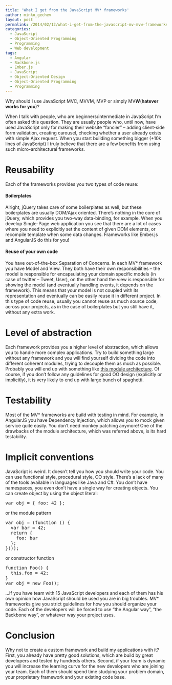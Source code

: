 ```yaml
---
title: 'What I get from the JavaScript MV* frameworks'
author: minko_gechev
layout: post
permalink: /2014/02/12/what-i-get-from-the-javascript-mv-mvw-frameworks/
categories:
  - JavaScript
  - Object-Oriented Programming
  - Programming
  - Web development
tags:
  - Angular
  - Backbone.js
  - Ember.js
  - JavaScript
  - Object-Oriented Design
  - Object-Oriented Programming
  - Programming
---
```


Why should I use JavaScript MVC, MVVM, MVP or simply MV**W**(**hatever works for you**)?

When I talk with people, who are beginners/intermediate in JavaScript I&#8217;m often asked this question. They are usually people who, until now, have used JavaScript only for making their website &#8220;fancier&#8221; &#8211; adding client-side form validation, creating carousel, checking whether a user already exists with simple Ajax request. When you start building something bigger (+10k lines of JavaScript) I truly believe that there are a few benefits from using such micro-architectural frameworks.

# Reusability

Each of the frameworks provides you two types of code reuse:

#### Boilerplates

Alright, jQuery takes care of some boilerplates as well, but these boilerplates are usually DOM/Ajax oriented. There&#8217;s nothing in the core of jQuery, which provides you two-way data-binding, for example. When you develop Single-Page web application you see that there are a lot of cases where you need to explicitly set the content of given DOM elements, or recompile template when some data changes. Frameworks like Ember.js and AngularJS do this for you!

#### Reuse of your own code

You have out-of-the-box Separation of Concerns. In each MV* framework you have Model and View. They both have their own responsibilities &#8211; the model is responsible for encapsulating your domain specific models (in case of twitter &#8211; Tweet, User), on the other hand the view is responsible for showing the model (and eventually handling events, it depends on the framework). This means that your model is not coupled with its representation and eventually can be easily reuse it in different project. In this type of code reuse, usually you cannot reuse as much source code, across your projects, as in the case of boilerplates but you still have it, without any extra work.

# Level of abstraction

Each framework provides you a higher level of abstraction, which allows you to handle more complex applications. Try to build something large without any framework and you will find yourself dividing the code into different coherent modules, trying to decouple them as much as possible. Probably you will end up with something like [this module architecture][1]. Of course, if you don&#8217;t follow any guidelines for good OO design (explicitly or implicitly), it is very likely to end up with large bunch of spaghetti.

# Testability

Most of the MV* frameworks are build with testing in mind. For example, in AngularJS you have Dependency Injection, which allows you to mock given service quite easily. You don&#8217;t need monkey patching anymore! One of the drawbacks of the module architecture, which was referred above, is its hard testability.

# Implicit conventions

JavaScript is weird. It doesn&#8217;t tell you how you should write your code. You can use functional style, procedural style, OO style. There&#8217;s a lack of many of the tools available in languages like Java and C#. You don&#8217;t have namespaces, you even don&#8217;t have a single way for creating objects. You can create object by using the object literal:

<pre lang="javascript">var obj = { foo: 42 };
</pre>

or the module pattern

<pre lang="javascript">var obj = (function () {
  var bar = 42;
  return {
    foo: bar
  };
}());
</pre>

or constructor function

<pre lang="javascript">function Foo() {
  this.foo = 42;
}
var obj = new Foo();
</pre>

&#8230;If you have team with 15 JavaScript developers and each of them has his own opinion how JavaScript should be used you are in big troubles. MV* frameworks give you strict guidelines for how you should organize your code. Each of the developers will be forced to use &#8220;the Angular way&#8221;, &#8220;the Backbone way&#8221;, or whatever way your project uses.

# Conclusion

Why not to create a custom framework and build my applications with it? First, you already have pretty good solutions, which are build by great developers and tested by hundreds others. Second, if your team is dynamic you will increase the learning curve for the new developers who are joining your team. Each of them should spend time studying your problem domain, your proprietary framework and your existing code base.

 [1]: http://www.slideshare.net/nzakas/scalable-javascript-application-architecture